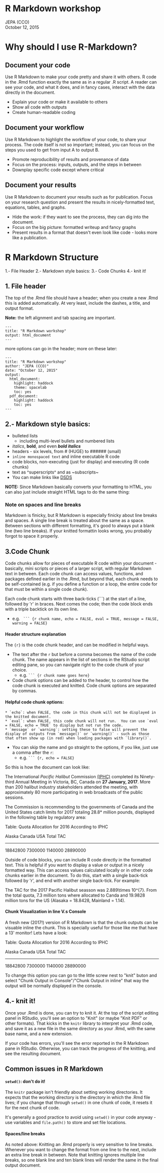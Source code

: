 # R Markdown workshop
JEPA (CCO)  
October 12, 2015  

# Why should I use R-Markdown?

## Document your code

Use R Markdown to make your code pretty and share it with others. R code in the .Rmd function exactly the same as in a regular .R script.  A reader can see your code, and what it does, and in fancy cases, interact with the data directly in the document.

- Explain your code or make it available to others
- Show all code with outputs
- Create human-readable coding

## Document your workflow

Use R Markdown to highlight the workflow of your code, to share your process. The code itself is not so important; instead, you can focus on the steps you used to get from input A to output B.

- Promote reproducibility of results and provenance of data
- Focus on the process: inputs, outputs, and the steps in between
- Downplay specific code except where critical

## Document your results

Use R Markdown to document your results such as for publication. Focus on your research question and present the results in nicely-formatted text, equations, tables, and graphs.

- Hide the work: if they want to see the process, they can dig into the document.
- Focus on the big picture: formatted writeup and fancy graphs
- Present results in a format that doesn't even look like code - looks more like a publication.

# R Markdown Structure

1.- File Header
2.- Markdown style basics:
3.- Code Chunks
4.- knit it!

## 1. File header

The top of the .Rmd file should have a header; when you create a new .Rmd this is added automatically. At very least, include the dashes, a title, and output format.  

**Note:** the left alignment and tab spacing are important.

```
---
title: "R Markdown workshop"
output: html_document
---
```
more options can go in the header; more on these later:

```
---
title: "R Markdown workshop"
author: "JEPA (CCO)"
date: "October 12, 2015"
output:
  html_document:
    highlight: haddock
    theme: spacelab
    toc: yes
  pdf_document:
    highlight: haddock
    toc: yes
---
```

## 2.- Markdown style basics:

* bulleted lists
    * including multi-level bullets and numbered lists  
* *italics*, **bold**, and even ***bold italics***
* headers - six levels, from # (HUGE) to ###### (small)
* `inline monospaced text` and inline executable R code
* code blocks, non-executing (just for display) and executing (R code chunks)
* text as ^superscripts^ and as ~subscripts~
* You can make links like [DSDS](https://jepa.github.io/studyGroup/)


**NOTE:** Since Markdown basically converts your formatting to HTML, you can also just include straight HTML tags to do the same thing:

### Note on spaces and line breaks

Markdown is finicky, but R Markdown is especially finicky about line breaks and spaces.  A single line break is treated about the same as a space.  Between sections with different formatting, it's good to always put a blank line (two line breaks).  If your knitted formattin looks wrong, you probably forgot to space it properly.

## 3.Code Chunk

Code chunks allow for pieces of executable R code within your document - basically, mini scripts or pieces of a larger script, with regular Markdown text in between. Each code chunk can access values, functions, and packages defined earlier in the .Rmd, but beyond that, each chunk needs to be self-contained (e.g. if you define a function or a loop, the entire code for that must be within a single code chunk).

Each code chunk starts with three back-ticks (\```) at the start of a line, followed by 'r' in braces. Next comes the code; then the code block ends with a triple backtick on its own line. 

* e.g. `` ``` {r chunk name, echo = FALSE, eval = TRUE, message = FALSE, warning = FALSE}``

#### Header structure explanation

The `{r}` is the code chunk header, and can be modified in helpful ways.

* The text after the `r` but before a comma becomes the name of the code chunk. The name appears in the list of sections in the RStudio script editing pane, so you can navigate right to the code chunk of your choice.
    * e.g. `` ``` {r chunk name goes here} ``
* Code chunk options can be added to the header, to control how the code chunk is executed and knitted.  Code chunk options are separated by commas.
    
#### Helpful code chunk options:
    * `echo`: when FALSE, the code in this chunk will not be displayed in the knitted document. 
    * `eval`: when FALSE, this code chunk will not run.  You can use `eval = FALSE, echo = TRUE` to display but not run the code.
    * `message` or `warning`: setting these to false will prevent the display of outputs from `message()` or `warning()` - such as those that often show up (in red) when loading packages with `library()`.
* You can skip the name and go straight to the options, if you like, just use a comma after the `r`:
    * e.g. `` ``` {r, echo = FALSE} ``

So this is how the document can look like:

The International *Pacific Halibut* Commission [(IPHC)](http://www.iphc.int/news-releases/491-nr2017-01.html) completed its Ninety-third Annual Meeting in Victoria, BC, Canada on **27 January, 2017**. More than 200 halibut industry stakeholders attended the meeting, with approximately 80 more participating in web broadcasts of the public sessions.

The Commission is recommending to the governments of Canada and the United States catch limits for 2017 totaling 28.8* million pounds, displayed in the following table by regulatory area:


Table: Quota Allocation for 2016 According to IPHC

   Alaska    Canada       USA   Total TAC
---------  --------  --------  ----------
 18842800   7300000   1140000    28890000

Outside of code blocks, you can include R code directly in the formatted text. This is helpful if you want to display a value or output in a nicely formatted way. This can access values calculated locally or in other code chunks earlier in the document. To do this, start with a single back-tick followed by 'r', and end with another single back-tick. For example:

The TAC for the 2017 Pacific Halibut seasson was 2.889\times 10^{7}. From the total quota, 7.3 million tons where allocated to Canda and 19.9828 million tons for the US (Alasaka = 18.8428, Mainland = 1.14).

#### Chunk Visualization in line V.s Console

A fresh new (2017!) version of R Markdown is that the chunk outputs can be visuable inline the chunk. This is specially useful for those like me that have a 13' monitor!  Lets have a look:


Table: Quota Allocation for 2016 According to IPHC

   Alaska    Canada       USA   Total TAC
---------  --------  --------  ----------
 18842800   7300000   1140000    28890000

To change this option you can go to the little screw nest to "knit" buton and select "Chunk Output in Console"/"Chunk Output in inline" that way the output will be normally displayed in the console. 


## 4.- knit it!

Once your .Rmd is done, you can try to knit it.  At the top of the script editing panel in RStudio, you'll see an option to "Knit" (or maybe "Knit PDF" or other formats).  That kicks in the `knitr` library to interpret your .Rmd code, and save it as a new file in the same directory as your .Rmd, with the same base name, and a new extension.

If your code has errors, you'll see the error reported in the R Markdown pane in RStudio.  Otherwise, you can track the progress of the knitting, and see the resulting document.

## Common issues in R Markdown

#### `setwd()`: don't do it!

The `knitr` package isn't friendly about setting working directories.  It expects that the working directory is the directory in which the .Rmd file lives; if you change that through `setwd()` in one chunk of code, it resets it for the next chunk of code.

It's generally a good practice to avoid using `setwd()` in your code anyway - use variables and `file.path()` to store and set file locations.

#### Spaces/line breaks

As noted above: Knitting an .Rmd properly is very sensitive to line breaks.  Whenever you want to change the format from one line to the next, include an extra line break in between.  Note that knitting ignores multiple line breaks, so one blank line and ten blank lines will render the same in the final output document.
